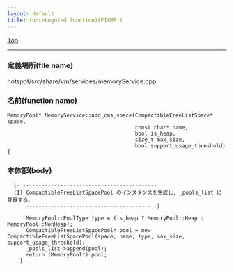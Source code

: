 ```yaml
---
layout: default
title: (unrecognied function)(FIXME!)
---
```

[Top](../index.html)

--- 
### 定義場所(file name)
hotspot/src/share/vm/services/memoryService.cpp

### 名前(function name)
```
MemoryPool* MemoryService::add_cms_space(CompactibleFreeListSpace* space,
                                         const char* name,
                                         bool is_heap,
                                         size_t max_size,
                                         bool support_usage_threshold) {
```

### 本体部(body)
```
  {- -------------------------------------------
  (1) CompactibleFreeListSpacePool のインスタンスを生成し, _pools_list に登録する.
      ---------------------------------------- -}

	  MemoryPool::PoolType type = (is_heap ? MemoryPool::Heap : MemoryPool::NonHeap);
	  CompactibleFreeListSpacePool* pool = new CompactibleFreeListSpacePool(space, name, type, max_size, support_usage_threshold);
	  _pools_list->append(pool);
	  return (MemoryPool*) pool;
	}
	
```


